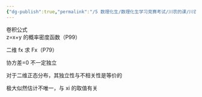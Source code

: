 ```yaml
---
{"dg-publish":true,"permalink":"/5 数理化生/数理化生学习竞赛考试/川农的课/川农概率论/zq考题复习/","title":"zq考题复习"}
---
```



卷积公式  
z=x+y 的概率密度函数（P99）

二维 fx 求 Fx（P79）

协方差=0 不一定独立

对于二维正态分布，其独立性与不相关性是等价的

极大似然估计不唯一，与 xi 的取值有关